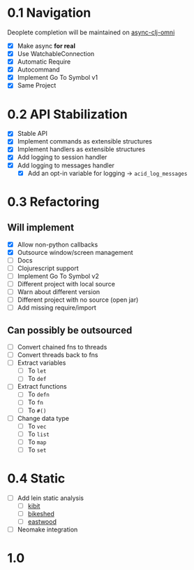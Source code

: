 # 0.1 Navigation
Deoplete completion will be maintained on
[async-clj-omni](https://github.com/clojure-vim/async-clj-omni/)

- [x] Make async **for real**
 - [x] Use WatchableConnection
- [x] Automatic Require
 - [x] Autocommand
- [x] Implement Go To Symbol v1
 - [x] Same Project

# 0.2 API Stabilization

- [x] Stable API
- [x] Implement commands as extensible structures
- [x] Implement handlers as extensible structures
- [x] Add logging to session handler
- [x] Add logging to messages handler
  - [x] Add an opt-in variable for logging -> `acid_log_messages`

# 0.3 Refactoring

## Will implement

- [x] Allow non-python callbacks
- [x] Outsource window/screen management
- [ ] Docs
- [ ] Clojurescript support
- [ ] Implement Go To Symbol v2
 - [ ] Different project with local source
  - [ ] Warn about different version
 - [ ] Different project with no source (open jar)
- [ ] Add missing require/import

## Can possibly be outsourced

- [ ] Convert chained fns to threads
- [ ] Convert threads back to fns
- [ ] Extract variables
  - [ ] To `let`
  - [ ] To `def`
- [ ] Extract functions
  - [ ] To `defn`
  - [ ] To `fn`
  - [ ] To `#()`
- [ ] Change data type
  - [ ] To `vec`
  - [ ] To `list`
  - [ ] To `map`
  - [ ] To `set`

# 0.4 Static

- [ ] Add lein static analysis
  - [ ] [kibit](https://github.com/jonase/kibit)
  - [ ] [bikeshed](https://github.com/dakrone/lein-bikeshed)
  - [ ] [eastwood](https://github.com/jonase/eastwood)
- [ ] Neomake integration

# 1.0 
